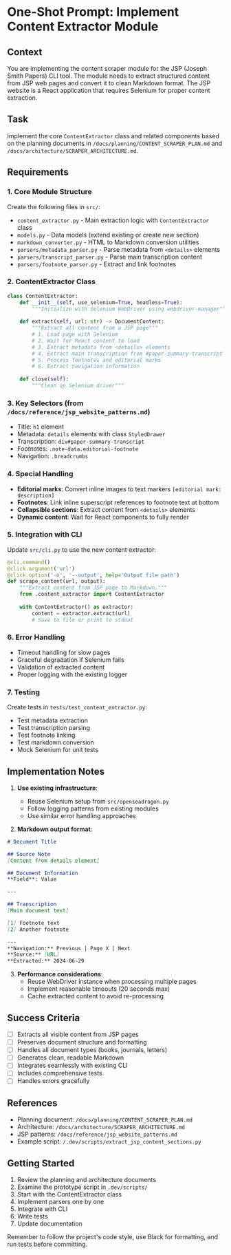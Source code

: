 # One-Shot Prompt: Implement Content Extractor Module

## Context
You are implementing the content scraper module for the JSP (Joseph Smith Papers) CLI tool. The module needs to extract structured content from JSP web pages and convert it to clean Markdown format. The JSP website is a React application that requires Selenium for proper content extraction.

## Task
Implement the core `ContentExtractor` class and related components based on the planning documents in `/docs/planning/CONTENT_SCRAPER_PLAN.md` and `/docs/architecture/SCRAPER_ARCHITECTURE.md`.

## Requirements

### 1. Core Module Structure
Create the following files in `src/`:
- `content_extractor.py` - Main extraction logic with `ContentExtractor` class
- `models.py` - Data models (extend existing or create new section)
- `markdown_converter.py` - HTML to Markdown conversion utilities
- `parsers/metadata_parser.py` - Parse metadata from `<details>` elements
- `parsers/transcript_parser.py` - Parse main transcription content
- `parsers/footnote_parser.py` - Extract and link footnotes

### 2. ContentExtractor Class
```python
class ContentExtractor:
    def __init__(self, use_selenium=True, headless=True):
        """Initialize with Selenium WebDriver using webdriver-manager"""
        
    def extract(self, url: str) -> DocumentContent:
        """Extract all content from a JSP page"""
        # 1. Load page with Selenium
        # 2. Wait for React content to load
        # 3. Extract metadata from <details> elements
        # 4. Extract main transcription from #paper-summary-transcript
        # 5. Process footnotes and editorial marks
        # 6. Extract navigation information
        
    def close(self):
        """Clean up Selenium driver"""
```

### 3. Key Selectors (from `/docs/reference/jsp_website_patterns.md`)
- Title: `h1` element
- Metadata: `details` elements with class `StyledDrawer`
- Transcription: `div#paper-summary-transcript`
- Footnotes: `.note-data.editorial-footnote`
- Navigation: `.breadcrumbs`

### 4. Special Handling
- **Editorial marks**: Convert inline images to text markers `[editorial mark: description]`
- **Footnotes**: Link inline superscript references to footnote text at bottom
- **Collapsible sections**: Extract content from `<details>` elements
- **Dynamic content**: Wait for React components to fully render

### 5. Integration with CLI
Update `src/cli.py` to use the new content extractor:
```python
@cli.command()
@click.argument('url')
@click.option('-o', '--output', help='Output file path')
def scrape_content(url, output):
    """Extract content from JSP page to Markdown."""
    from .content_extractor import ContentExtractor
    
    with ContentExtractor() as extractor:
        content = extractor.extract(url)
        # Save to file or print to stdout
```

### 6. Error Handling
- Timeout handling for slow pages
- Graceful degradation if Selenium fails
- Validation of extracted content
- Proper logging with the existing logger

### 7. Testing
Create tests in `tests/test_content_extractor.py`:
- Test metadata extraction
- Test transcription parsing
- Test footnote linking
- Test markdown conversion
- Mock Selenium for unit tests

## Implementation Notes

1. **Use existing infrastructure**:
   - Reuse Selenium setup from `src/openseadragon.py`
   - Follow logging patterns from existing modules
   - Use similar error handling approaches

2. **Markdown output format**:
```markdown
# Document Title

## Source Note
[Content from details element]

## Document Information
**Field**: Value

---

## Transcription
[Main document text]

[1] Footnote text
[2] Another footnote

---
**Navigation:** Previous | Page X | Next
**Source:** [URL]
**Extracted:** 2024-06-29
```

3. **Performance considerations**:
   - Reuse WebDriver instance when processing multiple pages
   - Implement reasonable timeouts (20 seconds max)
   - Cache extracted content to avoid re-processing

## Success Criteria
- [ ] Extracts all visible content from JSP pages
- [ ] Preserves document structure and formatting
- [ ] Handles all document types (books, journals, letters)
- [ ] Generates clean, readable Markdown
- [ ] Integrates seamlessly with existing CLI
- [ ] Includes comprehensive tests
- [ ] Handles errors gracefully

## References
- Planning document: `/docs/planning/CONTENT_SCRAPER_PLAN.md`
- Architecture: `/docs/architecture/SCRAPER_ARCHITECTURE.md`
- JSP patterns: `/docs/reference/jsp_website_patterns.md`
- Example script: `/.dev/scripts/extract_jsp_content_sections.py`

## Getting Started
1. Review the planning and architecture documents
2. Examine the prototype script in `.dev/scripts/`
3. Start with the ContentExtractor class
4. Implement parsers one by one
5. Integrate with CLI
6. Write tests
7. Update documentation

Remember to follow the project's code style, use Black for formatting, and run tests before committing.